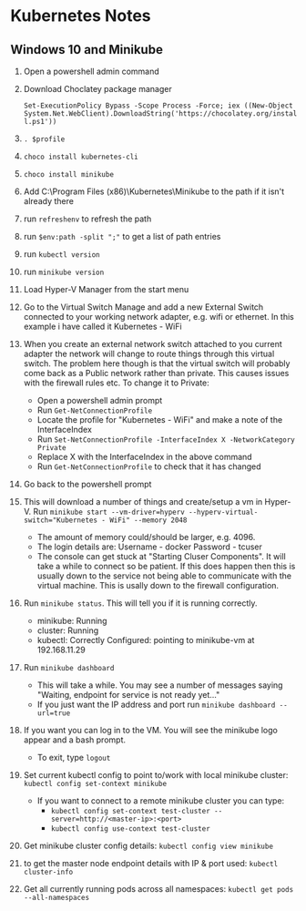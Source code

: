 # Kubernetes Notes

## **Windows 10 and Minikube**

1. Open a powershell admin command
2. Download Choclatey package manager

    `Set-ExecutionPolicy Bypass -Scope Process -Force; iex ((New-Object System.Net.WebClient).DownloadString('https://chocolatey.org/install.ps1'))`

3. `. $profile`
4. `choco install kubernetes-cli`
5. `choco install minikube`
6. Add C:\Program Files (x86)\Kubernetes\Minikube to the path if it isn't already there
7. run `refreshenv` to refresh the path
8. run `$env:path -split ";"` to get a list of path entries
9. run `kubectl version`
10. run `minikube version`
11. Load Hyper-V Manager from the start menu
12. Go to the Virtual Switch Manage and add a new External Switch connected to your working network adapter, e.g. wifi or ethernet.  In this example i have called it Kubernetes - WiFi
13. When you create an external network switch attached to you current adapter the network will change to route things through this virtual switch.  The problem here though is that the virtual switch will probably come back as a Public network rather than private.  This causes issues with the firewall rules etc.  To change it to Private:

    - Open a powershell admin prompt
    - Run `Get-NetConnectionProfile`
    - Locate the profile for "Kubernetes - WiFi" and make a note of the InterfaceIndex
    - Run `Set-NetConnectionProfile -InterfaceIndex X -NetworkCategory Private`
    - Replace X with the InterfaceIndex in the above command
    - Run `Get-NetConnectionProfile` to check that it has changed

14. Go back to the powershell prompt
15. This will download a number of things and create/setup a vm in Hyper-V.  Run `minikube start --vm-driver=hyperv --hyperv-virtual-switch="Kubernetes - WiFi" --memory 2048`

    - The amount of memory could/should be larger, e.g. 4096.
    - The login details are: Username - docker Password - tcuser
    - The console can get stuck at "Starting Cluser Components".  It will take a while to connect so be patient.  If this does happen then this is usually down to the service not being able to communicate with the virtual machine.  This is usally down to the firewall configuration.

16. Run `minikube status`.  This will tell you if it is running correctly.

    - minikube: Running
    - cluster: Running
    - kubectl: Correctly Configured: pointing to minikube-vm at 192.168.11.29

17. Run `minikube dashboard`

    - This will take a while.  You may see a number of messages saying "Waiting, endpoint for service is not ready yet..."
    - If you just want the IP address and port run `minikube dashboard --url=true`

18. If you want you can log in to the VM. You will see the minikube logo appear and a bash prompt.

    - To exit, type `logout`

19. Set current kubectl config to point to/work with local minikube cluster: `kubectl config set-context minikube`

    - If you want to connect to a remote minikube cluster you can type:
        - `kubectl config set-context test-cluster --server=http://<master-ip>:<port>`
        - `kubectl config use-context test-cluster`

20. Get minikube cluster config details: `kubectl config view minikube`
21. to get the master node endpoint details with IP & port used: `kubectl cluster-info`
22. Get all currently running pods across all namespaces: `kubectl get pods --all-namespaces`
